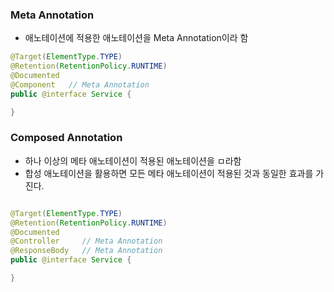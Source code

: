 ### Meta Annotation
- 애노테이션에 적용한 애노테이션을 Meta Annotation이라 함
```java
@Target(ElementType.TYPE)
@Retention(RetentionPolicy.RUNTIME)
@Documented
@Component   // Meta Annotation
public @interface Service {

}
```

### Composed Annotation
- 하나 이상의 메타 애노테이션이 적용된 애노테이션을 ㅁ라함
- 합성 애노테이션을 활용하면 모든 메타 애노테이션이 적용된 것과 동일한 효과를 가진다.
```java

@Target(ElementType.TYPE)
@Retention(RetentionPolicy.RUNTIME)
@Documented
@Controller     // Meta Annotation
@ResponseBody   // Meta Annotation
public @interface Service {

}
```